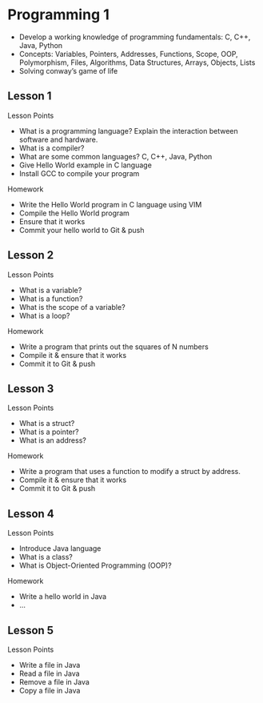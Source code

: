 # Programming 1

- Develop a working knowledge of programming fundamentals: C, C++, Java, Python
- Concepts: Variables, Pointers, Addresses, Functions, Scope, OOP, Polymorphism, Files, Algorithms, Data Structures, Arrays, Objects, Lists
- Solving conway’s game of life

## Lesson 1

Lesson Points

- What is a programming language? Explain the interaction between software and hardware.
- What is a compiler?
- What are some common languages? C, C++, Java, Python
- Give Hello World example in C language
- Install GCC to compile your program

Homework

- Write the Hello World program in C language using VIM
- Compile the Hello World program
- Ensure that it works
- Commit your hello world to Git & push

## Lesson 2

Lesson Points

- What is a variable?
- What is a function?
- What is the scope of a variable?
- What is a loop?

Homework

- Write a program that prints out the squares of N numbers
- Compile it & ensure that it works
- Commit it to Git & push

## Lesson 3

Lesson Points

- What is a struct?
- What is a pointer?
- What is an address?

Homework

- Write a program that uses a function to modify a struct by address.
- Compile it & ensure that it works
- Commit it to Git & push

## Lesson 4

Lesson Points

- Introduce Java language 
- What is a class?
- What is Object-Oriented Programming (OOP)?

Homework

- Write a hello world in Java
- ...

## Lesson 5

Lesson Points

- Write a file in Java
- Read a file in Java
- Remove a file in Java
- Copy a file in Java

